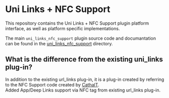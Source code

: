 # Uni Links + NFC Support

This repository contains the Uni Links + NFC Support plugin platform interface, as well as platform specific implementations.

The main `uni_links_nfc_support` plugin source code and documantation can be found in the [uni_links_nfc_support](uni_links_nfc_support) directory.


## What is the difference from the existing uni_links plug-in?
In addition to the existing url_links plug-in, it is a plug-in created by referring to the NFC Support code created by [CathalT](https://github.com/CathalT/uni_links).  
Added App/Deep Links support via NFC tag from existing url_links plug-in.
